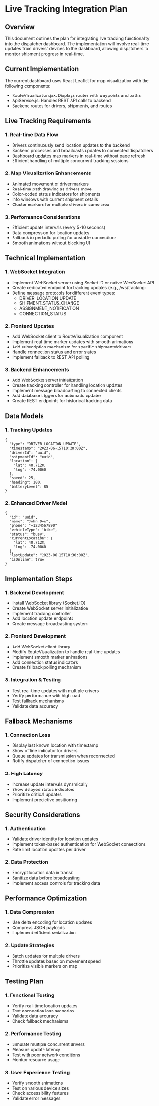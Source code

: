 # Live Tracking Integration Plan

## Overview
This document outlines the plan for integrating live tracking functionality into the dispatcher dashboard. The implementation will involve real-time updates from drivers' devices to the dashboard, allowing dispatchers to monitor shipment progress in real-time.

## Current Implementation
The current dashboard uses React Leaflet for map visualization with the following components:
- RouteVisualization.jsx: Displays routes with waypoints and paths
- ApiService.js: Handles REST API calls to backend
- Backend routes for drivers, shipments, and routes

## Live Tracking Requirements

### 1. Real-time Data Flow
- Drivers continuously send location updates to the backend
- Backend processes and broadcasts updates to connected dispatchers
- Dashboard updates map markers in real-time without page refresh
- Efficient handling of multiple concurrent tracking sessions

### 2. Map Visualization Enhancements
- Animated movement of driver markers
- Real-time path drawing as drivers move
- Color-coded status indicators for shipments
- Info windows with current shipment details
- Cluster markers for multiple drivers in same area

### 3. Performance Considerations
- Efficient update intervals (every 5-10 seconds)
- Data compression for location updates
- Fallback to periodic polling for unstable connections
- Smooth animations without blocking UI

## Technical Implementation

### 1. WebSocket Integration
- Implement WebSocket server using Socket.IO or native WebSocket API
- Create dedicated endpoint for tracking updates (e.g., /ws/tracking)
- Define message protocols for different event types:
  - DRIVER_LOCATION_UPDATE
  - SHIPMENT_STATUS_CHANGE
  - ASSIGNMENT_NOTIFICATION
  - CONNECTION_STATUS

### 2. Frontend Updates
- Add WebSocket client to RouteVisualization component
- Implement real-time marker updates with smooth animations
- Add subscription mechanism for specific shipments/drivers
- Handle connection status and error states
- Implement fallback to REST API polling

### 3. Backend Enhancements
- Add WebSocket server initialization
- Create tracking controller for handling location updates
- Implement message broadcasting to connected clients
- Add database triggers for automatic updates
- Create REST endpoints for historical tracking data

## Data Models

### 1. Tracking Updates
```
{
  "type": "DRIVER_LOCATION_UPDATE",
  "timestamp": "2023-06-15T10:30:00Z",
  "driverId": "uuid",
  "shipmentId": "uuid",
  "location": {
    "lat": 40.7128,
    "lng": -74.0060
  },
  "speed": 25,
  "heading": 180,
  "batteryLevel": 85
}
```

### 2. Enhanced Driver Model
```
{
  "id": "uuid",
  "name": "John Doe",
  "phone": "+1234567890",
  "vehicleType": "bike",
  "status": "busy",
  "currentLocation": {
    "lat": 40.7128,
    "lng": -74.0060
  },
  "lastUpdate": "2023-06-15T10:30:00Z",
  "isOnline": true
}
```

## Implementation Steps

### 1. Backend Development
- Install WebSocket library (Socket.IO)
- Create WebSocket server initialization
- Implement tracking controller
- Add location update endpoints
- Create message broadcasting system

### 2. Frontend Development
- Add WebSocket client library
- Modify RouteVisualization to handle real-time updates
- Implement smooth marker animations
- Add connection status indicators
- Create fallback polling mechanism

### 3. Integration & Testing
- Test real-time updates with multiple drivers
- Verify performance with high load
- Test fallback mechanisms
- Validate data accuracy

## Fallback Mechanisms

### 1. Connection Loss
- Display last known location with timestamp
- Show offline indicator for drivers
- Queue updates for transmission when reconnected
- Notify dispatcher of connection issues

### 2. High Latency
- Increase update intervals dynamically
- Show delayed status indicators
- Prioritize critical updates
- Implement predictive positioning

## Security Considerations

### 1. Authentication
- Validate driver identity for location updates
- Implement token-based authentication for WebSocket connections
- Rate limit location updates per driver

### 2. Data Protection
- Encrypt location data in transit
- Sanitize data before broadcasting
- Implement access controls for tracking data

## Performance Optimization

### 1. Data Compression
- Use delta encoding for location updates
- Compress JSON payloads
- Implement efficient serialization

### 2. Update Strategies
- Batch updates for multiple drivers
- Throttle updates based on movement speed
- Prioritize visible markers on map

## Testing Plan

### 1. Functional Testing
- Verify real-time location updates
- Test connection loss scenarios
- Validate data accuracy
- Check fallback mechanisms

### 2. Performance Testing
- Simulate multiple concurrent drivers
- Measure update latency
- Test with poor network conditions
- Monitor resource usage

### 3. User Experience Testing
- Verify smooth animations
- Test on various device sizes
- Check accessibility features
- Validate error messages